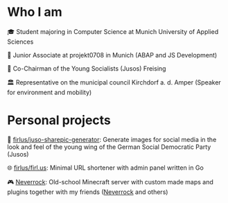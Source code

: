 # Who I am

🎓 Student majoring in Computer Science at Munich University of Applied Sciences

💼 Junior Associate at projekt0708 in Munich (ABAP and JS Development)

🌹 Co-Chairman of the Young Socialists (Jusos) Freising

🏛️ Representative on the municipal council Kirchdorf a. d. Amper (Speaker for environment and mobility)

# Personal projects

🌹 [firlus/juso-sharepic-generator](https://github.com/firlus/jusos-sharepic-generator): Generate images for social media in the look and feel of the young wing of the German Social Democratic Party (Jusos)

🌐 [firlus/firl.us](https://github.com/firlus/firl.us): Minimal URL shortener with admin panel written in Go

🎮 [Neverrock](https://neverrock.de): Old-school Minecraft server with custom made maps and plugins together with my friends ([Neverrock](https://github.com/neverrock) and others)
